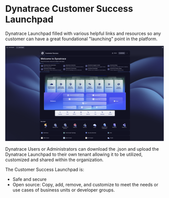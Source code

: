 # Dynatrace Customer Success Launchpad

Dynatrace Launchpad filled with various helpful links and resources so any customer can have a great foundational "launching" point in the platform.

![Dynatrace Enablement Curriculum Notebook - In Platform](https://raw.githubusercontent.com/zachary-downey/Dynatrace-Customer-Success-Launchpad/refs/heads/main/Customer%20Success%20Launchpad.png)

Dynatrace Users or Administrators can download the .json and upload the Dynatrace Launchpad to their own tenant allowing it to be utilized, customized and shared within the organization.

The Customer Success Launchpad is:
- Safe and secure
- Open source: Copy, add, remove, and customize to meet the needs or use cases of business units or developer groups.
